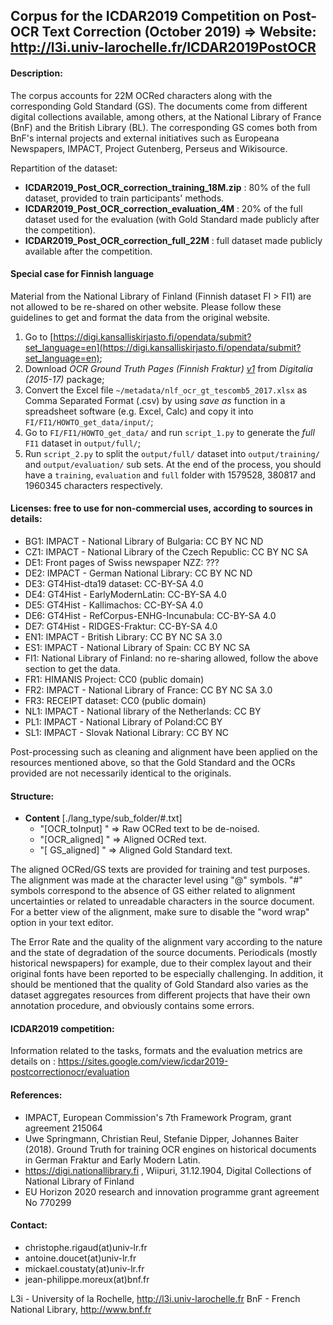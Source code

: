 Corpus for the ICDAR2019 Competition on Post-OCR Text Correction (October 2019)
=> Website: http://l3i.univ-larochelle.fr/ICDAR2019PostOCR
-------------------------------------------------------------------------------

#### Description:
The corpus accounts for 22M OCRed characters along with the corresponding Gold Standard (GS). The documents come from different digital collections available, among others, at the National Library of France (BnF) and the British Library (BL). The corresponding GS comes both from BnF's internal projects and external initiatives such as Europeana Newspapers, IMPACT, Project Gutenberg, Perseus and Wikisource.

Repartition of the dataset:
- **ICDAR2019_Post_OCR_correction_training_18M.zip** : 80% of the full dataset, provided to train participants' methods. 
- **ICDAR2019_Post_OCR_correction_evaluation_4M** : 20% of the full dataset used for the evaluation (with Gold Standard made publicly after the competition).
- **ICDAR2019_Post_OCR_correction_full_22M** : full dataset made publicly available after the competition.

#### Special case for Finnish language
Material from the National Library of Finland (Finnish dataset FI > FI1) are not allowed to be re-shared on other website. Please follow these guidelines to get and format the data from the original website.

1. Go to [https://digi.kansalliskirjasto.fi/opendata/submit?set_language=en](https://digi.kansalliskirjasto.fi/opendata/submit?set_language=en);
2. Download *OCR Ground Truth Pages (Finnish Fraktur) [v1](4.8GB)* from *Digitalia (2015-17)* package;
3. Convert the Excel file `~/metadata/nlf_ocr_gt_tescomb5_2017.xlsx` as Comma Separated Format (.csv) by using *save as* function in a spreadsheet software (e.g. Excel, Calc) and copy it into `FI/FI1/HOWTO_get_data/input/`;
4. Go to `FI/FI1/HOWTO_get_data/` and run `script_1.py` to generate the *full* `FI1` dataset in `output/full/`;
4. Run `script_2.py` to split the `output/full/` dataset into `output/training/` and `output/evaluation/` sub sets.
At the end of the process, you should have a `training`, `evaluation` and `full` folder with 1579528, 380817 and 1960345 characters respectively.


#### Licenses: free to use for non-commercial uses, according to sources in details:
- BG1: IMPACT - National Library of Bulgaria: CC BY NC ND
- CZ1: IMPACT - National Library of the Czech Republic: CC BY NC SA
- DE1: Front pages of Swiss newspaper NZZ: ???
- DE2: IMPACT - German National Library: CC BY NC ND
- DE3: GT4Hist-dta19 dataset: CC-BY-SA 4.0
- DE4: GT4Hist - EarlyModernLatin: CC-BY-SA 4.0
- DE5: GT4Hist - Kallimachos: CC-BY-SA 4.0
- DE6: GT4Hist - RefCorpus-ENHG-Incunabula: CC-BY-SA 4.0
- DE7: GT4Hist - RIDGES-Fraktur: CC-BY-SA 4.0
- EN1: IMPACT - British Library: CC BY NC SA 3.0
- ES1: IMPACT - National Library of Spain: CC BY NC SA
- FI1: National Library of Finland: no re-sharing allowed, follow the above section to get the data.
- FR1: HIMANIS Project: CC0 (public domain)
- FR2: IMPACT - National Library of France: CC BY NC SA 3.0
- FR3: RECEIPT dataset: CC0 (public domain)
- NL1: IMPACT - National library of the Netherlands: CC BY
- PL1: IMPACT - National Library of Poland:CC BY
- SL1: IMPACT - Slovak National Library: CC BY NC

Post-processing such as cleaning and alignment have been applied on the resources mentioned above, so that the Gold Standard and the OCRs provided are not necessarily identical to the originals.


#### Structure:
- **Content** [./lang_type/sub_folder/#.txt]
	- "[OCR_toInput] " => Raw OCRed text to be de-noised.
	- "[OCR_aligned] " => Aligned OCRed text.
	- "[ GS_aligned] " => Aligned Gold Standard text.

The aligned OCRed/GS texts are provided for training and test purposes. The alignment was made at the character level using "@" symbols. "#" symbols correspond to the absence of GS either related to alignment uncertainties or related to unreadable characters in the source document. For a better view of the alignment, make sure to disable the "word wrap" option in your text editor.

The Error Rate and the quality of the alignment vary according to the nature and the state of degradation of the source documents. Periodicals (mostly historical newspapers) for example, due to their complex layout and their original fonts have been reported to be especially challenging. In addition, it should be mentioned that the quality of Gold Standard also varies as the dataset aggregates resources from different projects that have their own annotation procedure, and obviously contains some errors.


#### ICDAR2019 competition:
Information related to the tasks, formats and the evaluation metrics are details on :
https://sites.google.com/view/icdar2019-postcorrectionocr/evaluation


#### References:
 - IMPACT, European Commission's 7th Framework Program, grant agreement 215064
 - Uwe Springmann, Christian Reul, Stefanie Dipper, Johannes Baiter (2018). Ground Truth for training OCR engines on historical documents in German Fraktur and Early Modern Latin.
 - https://digi.nationallibrary.fi , Wiipuri, 31.12.1904, Digital Collections of National Library of Finland 
- EU Horizon 2020 research and innovation programme grant agreement No 770299


#### Contact:
- christophe.rigaud(at)univ-lr.fr
- antoine.doucet(at)univ-lr.fr
- mickael.coustaty(at)univ-lr.fr
- jean-philippe.moreux(at)bnf.fr

L3i - University of la Rochelle, http://l3i.univ-larochelle.fr
BnF - French National Library, http://www.bnf.fr

